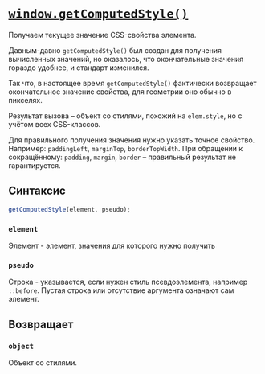 # [`window.getComputedStyle()`](../index.md)

Получаем текущее значение CSS-свойства элемента.

Давным-давно `getComputedStyle()` был создан для получения вычисленных значений, но оказалось, что окончательные значения гораздо удобнее, и стандарт изменился.

Так что, в настоящее время `getComputedStyle()` фактически возвращает окончательное значение свойства, для геометрии оно обычно в пикселях.

Результат вызова – объект со стилями, похожий на `elem.style`, но с учётом всех CSS-классов.

Для правильного получения значения нужно указать точное свойство. Например: `paddingLeft`, `marginTop`, `borderTopWidth`. При обращении к сокращённому: `padding`, `margin`, `border` – правильный результат не гарантируется.

## Синтаксис

```js
getComputedStyle(element, pseudo);
```

### `element`

Элемент - элемент, значения для которого нужно получить

### `pseudo`

Строка - указывается, если нужен стиль псевдоэлемента, например `::before`. Пустая строка или отсутствие аргумента означают сам элемент.

## Возвращает

### `object`

Объект со стилями.
